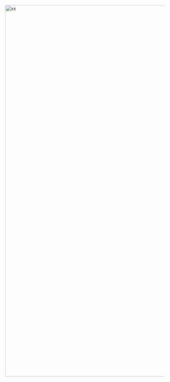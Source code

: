 <img width="1176" alt="xx" src="https://github.com/mericalp/microservices_.net_springboot_rabbitmq_Azure_CI_CD_graduation_project_/assets/83503845/e0fe1cba-dbf5-4773-aec4-5c4671d92a52">
